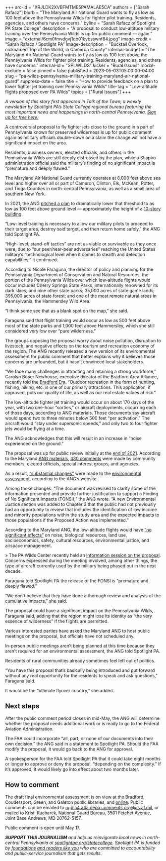 +++
arc-id = "XRJLDK2XVBFMTME5PAMALAE5CA"
authors = ["Sarah Rafacz"]
blurb = "The Maryland Air National Guard wants to fly as low as 100 feet above the Pennsylvania Wilds for fighter pilot training. Residents, agencies, and others have concerns."
byline = "Sarah Rafacz of Spotlight PA State College"
description = "A proposal to conduct low-altitude military training over the Pennsylvania Wilds is up for public comment — again."
image = "external/6cm0fmvdgvj1qb01kybsswnf84.jpeg"
image-credit = "Sarah Rafacz / Spotlight PA"
image-description = "Bucktail Overlook, nicknamed Top of the World, in Cameron County"
internal-budget = "The Maryland Air National Guard wants to fly as low as 100 feet above the Pennsylvania Wilds for fighter pilot training. Residents, agencies, and others have concerns."
internal-id = "SPLWILDS"
kicker = "Rural Issues"
modal-exclude = false
pinned = false
published = 2023-05-03T05:00:00-04:00
slug = "pa-wilds-pennsylvania-military-training-maryland-air-national-guard"
suppress-date = false
title = "How to provide feedback on a plan to lower fighter jet training over Pennsylvania Wilds"
title-tag = "Low-altitude flights proposed over PA Wilds"
topics = ["Rural Issues"]
+++

<i>A version of this story first appeared in Talk of the Town, a weekly newsletter by Spotlight PA’s State College regional bureau featuring the most important news and happenings in north-central Pennsylvania. </i><a href="https://www.spotlightpa.org/newsletters/talkofthetown"><i>Sign up for free here.</i></a>

A controversial proposal to fly fighter jets close to the ground in a part of Pennsylvania known for preserved wilderness is up for public comment again as military officials double-down on a claim the change will not have a significant impact on the area.

Residents, business owners, elected officials, and others in the Pennsylvania Wilds are still deeply distressed by the plan, while a Shapiro administration official said the military’s finding of no significant impact is “premature and deeply flawed.”

The Maryland Air National Guard currently operates at 8,000 feet above sea level and higher over all or part of Cameron, Clinton, Elk, McKean, Potter, and Tioga Counties in north-central Pennsylvania, as well as a small area of southern New York.

In 2021, the ANG <a href="https://www.spotlightpa.org/news/2021/12/pennsylvania-wilds-military-training-low-altitude/">pitched a plan</a> to dramatically lower that threshold to as low as 100 feet above ground level — approximately the height of a <a href="https://web.archive.org/20211020080625/https://measuringstuff.com/things-that-are-100-feet-tall/">10-story building</a>.

“Low-level training is necessary to allow our military pilots to proceed to their target area, destroy said target, and then return home safely,” the ANG told Spotlight PA.

“High-level, stand-off tactics” are not as viable or survivable as they once were, due to “our peer/near-peer adversaries” reaching the United States military’s “technological level when it comes to stealth and detection capabilities,” it continued.

<script src="https://www.spotlightpa.org/embed.js" async></script><div data-spl-embed-version="1" data-spl-src="https://www.spotlightpa.org/embeds/newsletter/?cta=Sign%20up%20for%20our%20new%20regional%20newsletter%2C%20%3Cb%3ETalk%20of%20the%20Town%3C%2Fb%3E%2C%20and%20get%20all%20the%20news%20and%20notes%20from%20State%20College%20and%20north-central%20PA.&button=Sign%20Up%20Now&preselect=state_college&eyebrow=DON'T%20MISS%20A%20BEAT"></div>

According to Nicole Faraguna, the director of policy and planning for the Pennsylvania Department of Conservation and Natural Resources, the portion of the Pennsylvania Wilds over which low-altitude flights would occur includes Cherry Springs State Parks, internationally renowned for its dark skies, and nine other state parks; 35,000 acres of state game lands; 395,000 acres of state forest; and one of the most remote natural areas in Pennsylvania, the Hammersley Wild Area.

“I think some see that as a blank spot on the map,” she said.

Faraguna said that flight training would occur as low as 500 feet above most of the state parks and 1,000 feet above Hammersley, which she still considered very low over “pure wilderness.”

The groups opposing the proposal worry about noise pollution, disruption to livestock, and negative effects on the tourism and recreation economy of the region. The ANG recently released a new version of its environmental assessment for public comment that better explains why it believes those concerns are unfounded, but it hasn’t convinced local stakeholders.

“We face many challenges in attracting and retaining a strong workforce,” Carolyn Boser Newhouse, executive director of the Bradford Area Alliance, recently told the <a href="https://www.bradfordera.com/news/draft-final-assessment-of-low-flying-training-zone-released/article_5d3154f2-62ad-5ee5-b7a2-be9aaba38daa.html">Bradford Era</a>. “Outdoor recreation in the form of hunting, fishing, hiking, etc. is one of our primary attractions. This application, if approved, puts our quality of life, as well as our real estate values at risk.”

The low-altitude fighter jet training would occur on about 170 days of the year, with two one-hour “sorties,” or aircraft deployments, occurring each of those days, according to ANG materials. Those documents say aircraft would spend two to three minutes below 500 feet “per activation.” The aircraft would “stay under supersonic speeds,” and only two to four fighter jets would be flying at a time.

The ANG acknowledges that this will result in an increase in “noise experienced on the ground.”

The proposal was up for public review initially at the <a href="https://www.spotlightpa.org/news/2021/12/pennsylvania-wilds-military-training-low-altitude/">end of 2021</a>. According to the Maryland <a href="https://www.175wg.ang.af.mil/Portals/66/Duke%20Draft%20Finding%20of%20No%20Significant%20Impact.pdf">ANG materials</a>, <a href="https://www.175wg.ang.af.mil/Portals/66/documents/Volume%203%20Duke%20MOA%20DFEA_Appendix%20H_March%202023Final.pdf?ver=TOCE_VNTQpoH8t-RQWNP9w%3d%3d">430 comments</a> were made by community members, elected officials, special interest groups, and agencies.

As a result, <a href="https://www.175wg.ang.af.mil/Duke-MOA-Low/#:~:text=The%20public%20comment%20period%20on,agencies%20additional%20document%20review%20time">“substantial changes”</a> were made to the <a href="https://www.175wg.ang.af.mil/Portals/66/documents/Volume%20I%20Duke%20MOA_%20DFEA_March%202023.pdf?ver=v23cAo-D5TlDSmV3drPUQA%3d%3d">environmental assessment</a>, according to the ANG’s website.

Among those changes: “The document was revised to clarify some of the information presented and provide further justification to support a Finding of No Significant Impacts (FONSI),” the ANG wrote. “A new Environmental Justice section was added to Chapter 3 that the public had not previously had an opportunity to review that includes the identification of low income and minority populations within the study area and the expected impacts to those populations if the Proposed Action was implemented.”

According to the Maryland ANG, the low-altitude flights would have <a href="https://www.175wg.ang.af.mil/Portals/66/Duke%20Draft%20Finding%20of%20No%20Significant%20Impact.pdf">“no significant effects”</a> on noise, biological resources, land use, socioeconomics, safety, cultural resources, environmental justice, and airspace management.

» The PA Wilds Center recently held an <a href="https://www.youtube.com/watch?v=EDoR4FrcFbI">information session on the proposal</a>. Concerns expressed during the meeting involved, among other things, the type of aircraft currently used by the military being phased out in the next decade.

Faraguna told Spotlight PA the release of the FONSI is “premature and deeply flawed.”

“We don’t believe that they have done a thorough review and analysis of the cumulative impacts,” she said.

The proposal could have a significant impact on the Pennsylvania Wilds, Faraguna said, adding that the region might lose its identity as “the very essence of wilderness” if the flights are permitted.

Various interested parties have asked the Maryland ANG to host public meetings on the proposal, but officials have not scheduled any.

In-person public meetings aren’t being planned at this time because they aren’t required for an environmental assessment, the ANG told Spotlight PA.

<script src="https://www.spotlightpa.org/embed.js" async></script><div data-spl-embed-version="1" data-spl-src="https://www.spotlightpa.org/embeds/donate/"></div>

Residents of rural communities already sometimes feel left out of politics.

“You have this proposal that’s basically being introduced and put forward without any real opportunity for the residents to speak and ask questions,” Faraguna said.

It would be the “ultimate flyover country,” she added.

## Next steps

After the public comment period closes in mid-May, the ANG will determine whether the proposal needs additional work or is ready to go to the Federal Aviation Administration.

The FAA could incorporate “all, part, or none of our documents into their own decision,” the ANG said in a statement to Spotlight PA. Should the FAA modify the proposal, it would go back to the ANG for approval.

A spokesperson for the FAA told Spotlight PA that it could take eight months or longer to approve or deny the proposal, “depending on the complexity.” If it’s approved, it would likely go into effect about two months later.

## How to comment

The draft final environmental assessment is on view at the Bradford, Coudersport, Green, and Galeton public libraries, and <a href="https://www.175wg.ang.af.mil/Portals/66/documents/Volume%20I%20Duke%20MOA_%20DFEA_March%202023.pdf?ver=v23cAo-D5TlDSmV3drPUQA%3d%3d">online</a>. Public comments can be emailed to <a href="mailto:ngb.a4.a4a.nepa.comments.org@us.af">ngb.a4.a4a.nepa.comments.org@us.af.mil</a>, or mailed to Kristi Kucharek, National Guard Bureau, 3501 Fetchet Avenue, Joint Base Andrews, MD 20762-5157.

Public comment is open until May 17.

<i><b>SUPPORT THIS JOURNALISM</b></i><i> and help us reinvigorate local news in north-central Pennsylvania at </i><a href="https://www.spotlightpa.org/donate?campaign=701Dn000000Ygq1IAC&utm_source=www.spotlightpa.org&utm_medium=statecollege:section&utm_campaign=statecollege:main"><i>spotlightpa.org/statecollege</i></a><i>. Spotlight PA is funded by </i><a href="https://www.spotlightpa.org/support"><i>foundations</i></a><i> </i><a href="https://www.spotlightpa.org/support"><i>and readers like you</i></a><i> who are committed to accountability and public-service journalism that gets results.</i>
